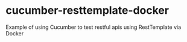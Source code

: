 # cucumber-resttemplate-docker
Example of using Cucumber to test restful apis using RestTemplate via Docker
